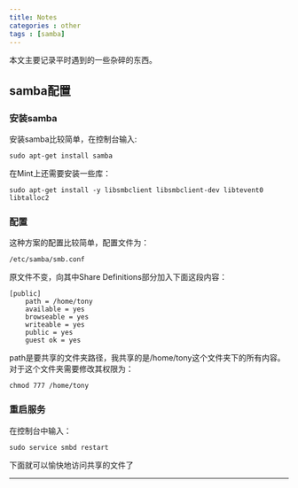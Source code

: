 ```yaml
---
title: Notes
categories : other
tags : [samba]
---
```


本文主要记录平时遇到的一些杂碎的东西。

<!-- more -->

## samba配置

### 安装samba

安装samba比较简单，在控制台输入:

    sudo apt-get install samba

在Mint上还需要安装一些库：

    sudo apt-get install -y libsmbclient libsmbclient-dev libtevent0 libtalloc2

### 配置

这种方案的配置比较简单，配置文件为： 

    /etc/samba/smb.conf 

原文件不变，向其中Share Definitions部分加入下面这段内容：

    [public]
        path = /home/tony 
        available = yes    
        browseable = yes
        writeable = yes
        public = yes 
        guest ok = yes

path是要共享的文件夹路径，我共享的是/home/tony这个文件夹下的所有内容。对于这个文件夹需要修改其权限为：

    chmod 777 /home/tony

### 重启服务

在控制台中输入：

    sudo service smbd restart

下面就可以愉快地访问共享的文件了

---

